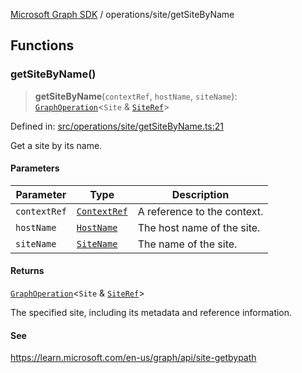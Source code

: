 [Microsoft Graph SDK](../../modules.md) / operations/site/getSiteByName

## Functions

### getSiteByName()

> **getSiteByName**(`contextRef`, `hostName`, `siteName`): [`GraphOperation`](../../models/GraphOperation.md#graphoperation)\<`Site` & [`SiteRef`](../../models/SiteRef.md#siteref)\>

Defined in: [src/operations/site/getSiteByName.ts:21](https://github.com/Future-Secure-AI/microsoft-graph/blob/6f587d043e8277194e9b2feca914ab2cba9d258d/src/operations/site/getSiteByName.ts#L21)

Get a site by its name.

#### Parameters

| Parameter | Type | Description |
| ------ | ------ | ------ |
| `contextRef` | [`ContextRef`](../../models/ContextRef.md#contextref) | A reference to the context. |
| `hostName` | [`HostName`](../../models/HostName.md#hostname) | The host name of the site. |
| `siteName` | [`SiteName`](../../models/SiteName.md#sitename) | The name of the site. |

#### Returns

[`GraphOperation`](../../models/GraphOperation.md#graphoperation)\<`Site` & [`SiteRef`](../../models/SiteRef.md#siteref)\>

The specified site, including its metadata and reference information.

#### See

https://learn.microsoft.com/en-us/graph/api/site-getbypath

